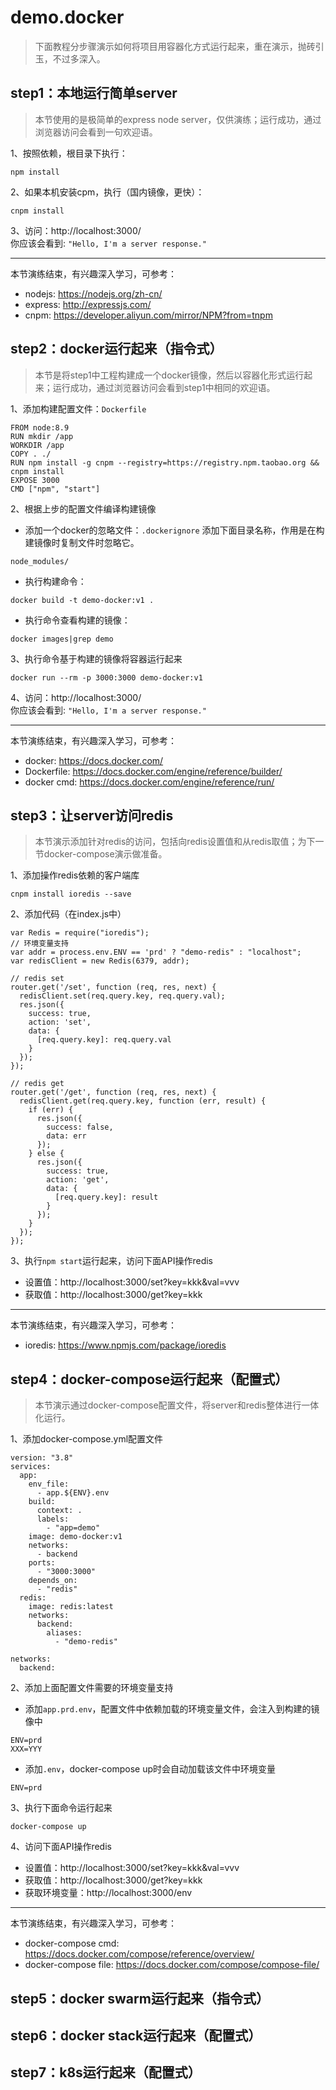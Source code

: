 # demo.docker
> 下面教程分步骤演示如何将项目用容器化方式运行起来，重在演示，抛砖引玉，不过多深入。

## step1：本地运行简单server
> 本节使用的是极简单的express node server，仅供演练；运行成功，通过浏览器访问会看到一句欢迎语。

1、按照依赖，根目录下执行：
```
npm install
```

2、如果本机安装cpm，执行（国内镜像，更快）：
```
cnpm install
```

3、访问：http://localhost:3000/  
你应该会看到: `"Hello, I'm a server response."`

---

本节演练结束，有兴趣深入学习，可参考：
- nodejs: https://nodejs.org/zh-cn/
- express: http://expressjs.com/
- cnpm: https://developer.aliyun.com/mirror/NPM?from=tnpm

## step2：docker运行起来（指令式）
> 本节是将step1中工程构建成一个docker镜像，然后以容器化形式运行起来；运行成功，通过浏览器访问会看到step1中相同的欢迎语。

1、添加构建配置文件：`Dockerfile`
```
FROM node:8.9
RUN mkdir /app
WORKDIR /app
COPY . ./
RUN npm install -g cnpm --registry=https://registry.npm.taobao.org && cnpm install
EXPOSE 3000
CMD ["npm", "start"]
```

2、根据上步的配置文件编译构建镜像
- 添加一个docker的忽略文件：`.dockerignore`
添加下面目录名称，作用是在构建镜像时复制文件时忽略它。
```
node_modules/
```
- 执行构建命令：
```
docker build -t demo-docker:v1 .
```
- 执行命令查看构建的镜像：
```
docker images|grep demo
```

3、执行命令基于构建的镜像将容器运行起来
```
docker run --rm -p 3000:3000 demo-docker:v1
```

4、访问：http://localhost:3000/  
你应该会看到: `"Hello, I'm a server response."`

---

本节演练结束，有兴趣深入学习，可参考：
- docker: https://docs.docker.com/
- Dockerfile: https://docs.docker.com/engine/reference/builder/
- docker cmd: https://docs.docker.com/engine/reference/run/

## step3：让server访问redis
> 本节演示添加针对redis的访问，包括向redis设置值和从redis取值；为下一节docker-compose演示做准备。

1、添加操作redis依赖的客户端库
```
cnpm install ioredis --save
```

2、添加代码（在index.js中）
```
var Redis = require("ioredis");
// 环境变量支持
var addr = process.env.ENV == 'prd' ? "demo-redis" : "localhost";
var redisClient = new Redis(6379, addr);

// redis set
router.get('/set', function (req, res, next) {
  redisClient.set(req.query.key, req.query.val);
  res.json({
    success: true,
    action: 'set',
    data: {
      [req.query.key]: req.query.val
    }
  });
});

// redis get
router.get('/get', function (req, res, next) {
  redisClient.get(req.query.key, function (err, result) {
    if (err) {
      res.json({
        success: false,
        data: err
      });
    } else {
      res.json({
        success: true,
        action: 'get',
        data: {
          [req.query.key]: result
        }
      });
    }
  });
});
```

3、执行`npm start`运行起来，访问下面API操作redis
- 设置值：http://localhost:3000/set?key=kkk&val=vvv
- 获取值：http://localhost:3000/get?key=kkk

---

本节演练结束，有兴趣深入学习，可参考：
- ioredis: https://www.npmjs.com/package/ioredis

## step4：docker-compose运行起来（配置式）
> 本节演示通过docker-compose配置文件，将server和redis整体进行一体化运行。

1、添加docker-compose.yml配置文件
```
version: "3.8"
services:
  app:
    env_file:
      - app.${ENV}.env
    build:
      context: .
      labels:
        - "app=demo"
    image: demo-docker:v1
    networks:
      - backend
    ports:
      - "3000:3000"
    depends_on:
      - "redis"
  redis:
    image: redis:latest
    networks:
      backend:
        aliases:
          - "demo-redis"

networks:
  backend:
```

2、添加上面配置文件需要的环境变量支持
- 添加`app.prd.env`，配置文件中依赖加载的环境变量文件，会注入到构建的镜像中
```
ENV=prd
XXX=YYY
```
- 添加`.env`，docker-compose up时会自动加载该文件中环境变量
```
ENV=prd
```

3、执行下面命令运行起来
```
docker-compose up
```

4、访问下面API操作redis
- 设置值：http://localhost:3000/set?key=kkk&val=vvv
- 获取值：http://localhost:3000/get?key=kkk
- 获取环境变量：http://localhost:3000/env

---

本节演练结束，有兴趣深入学习，可参考：
- docker-compose cmd: https://docs.docker.com/compose/reference/overview/
- docker-compose file: https://docs.docker.com/compose/compose-file/

## step5：docker swarm运行起来（指令式）


## step6：docker stack运行起来（配置式）


## step7：k8s运行起来（配置式）


